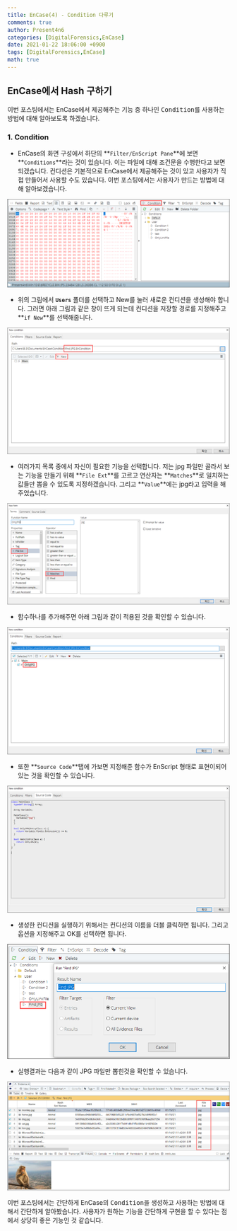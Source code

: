 ```yaml
---
title: EnCase(4) - Condition 다루기
comments: true
author: Present4n6
categories: [DigitalForensics,EnCase]
date: 2021-01-22 18:06:00 +0900
tags: [DigitalForensics,EnCase]
math: true
---
```

## **EnCase에서 Hash 구하기**  

이번 포스팅에서는 EnCase에서 제공해주는 기능 중 하나인 <kbd>Condition</kbd>를 사용하는 방법에 대해 알아보도록 하겠습니다.  


### **1. Condition**

* EnCase의 화면 구성에서 하단의 **`Filter/EnScript Pane`**에 보면 **`Conditions`**라는 것이 있습니다. 이는 파일에 대해 조건문을 수행한다고 보면 되겠습니다. 컨디션은 기본적으로 EnCase에서 제공해주는 것이 있고 사용자가 직접 만들어서 사용할 수도 있습니다. 이번 포스팅에서는 사용자가 만드는 방법에 대해 알아보겠습니다.  

![upload-image](/assets/post/EnCase/47.png)  

* 위의 그림에서 **`Users`** 폴더를 선택하고 New를 눌러 새로운 컨디션을 생성해야 합니다. 그러면 아래 그림과 같은 창이 뜨게 되는데 컨디션을 저장할 경로를 지정해주고 **`if New`**를 선택해줍니다.  

![upload-image](/assets/post/EnCase/48.png)  

* 여러가지 목록 중에서 자신이 필요한 기능을 선택합니다. 저는 jpg 파일만 골라서 보는 기능을 만들기 위해 **`File Ext`**를 고르고 연산자는 **`Matches`**로 일치하는 값들만 뽑을 수 있도록 지정하겠습니다. 그리고 **`Value`**에는 jpg라고 입력을 해주었습니다.  

![upload-image](/assets/post/EnCase/49.png)  

* 함수하나를 추가해주면 아래 그림과 같이 적용된 것을 확인할 수 있습니다.  

![upload-image](/assets/post/EnCase/50.png)  

* 또한 **`Source Code`**탭에 가보면 지정해준 함수가 EnScript 형태로 표현이되어 있는 것을 확인할 수 있습니다.  

![upload-image](/assets/post/EnCase/51.png)  

* 생성한 컨디션을 실행하기 위해서는 컨디션의 이름을 더블 클릭하면 됩니다. 그리고 옵션을 지정해주고 OK를 선택하면 됩니다.  

![upload-image](/assets/post/EnCase/52.png)  


* 실행결과는 다음과 같이 JPG 파일만 뽑힌것을 확인할 수 있습니다.  

![upload-image](/assets/post/EnCase/53.png)  


이번 포스팅에서는 간단하게 EnCase의 <kbd>Condition</kbd>을 생성하고 사용하는 방법에 대해서 간단하게 알아봤습니다. 사용자가 원하는 기능을 간단하게 구현을 할 수 있다는 점에서 상당히 좋은 기능인 것 같습니다.






